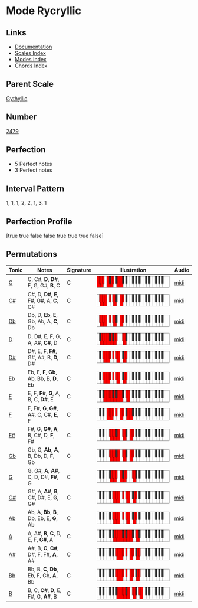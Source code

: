 # Mode Rycryllic

## Links

- [Documentation](index.md)
- [Scales Index](Scales.md)
- [Modes Index](Modes.md)
- [Chords Index](Chords.md)

## Parent Scale

[Gythyllic](ScaleGythyllic.md)

## Number

[2479](https://ianring.com/musictheory/scales/2479)

## Perfection

- 5 Perfect notes
- 3 Perfect notes

## Interval Pattern

1, 1, 1, 2, 2, 1, 3, 1

## Perfection Profile

[true true false false true true true false]

## Permutations

| Tonic | Notes | Signature | Illustration | Audio |
|-------|-------|-----------|--------------|-------|
| [C](ModeCNaturalRycryllic.md) | C, C#, **D**, **D#**, F, G, G#, **B**, C | C | ![CNaturalRycryllic](ModeCNaturalRycryllic.png) | [midi](https://github.com/edipermadi/music/blob/main/docs/ModeCNaturalRycryllic.mid?raw=true) |
| [C#](ModeCSharpRycryllic.md) | C#, D, **D#**, **E**, F#, G#, A, **C**, C# | C | ![CSharpRycryllic](ModeCSharpRycryllic.png) | [midi](https://github.com/edipermadi/music/blob/main/docs/ModeCSharpRycryllic.mid?raw=true) |
| [Db](ModeDFlatRycryllic.md) | Db, D, **Eb**, **E**, Gb, Ab, A, **C**, Db | C | ![DFlatRycryllic](ModeDFlatRycryllic.png) | [midi](https://github.com/edipermadi/music/blob/main/docs/ModeDFlatRycryllic.mid?raw=true) |
| [D](ModeDNaturalRycryllic.md) | D, D#, **E**, **F**, G, A, A#, **C#**, D | C | ![DNaturalRycryllic](ModeDNaturalRycryllic.png) | [midi](https://github.com/edipermadi/music/blob/main/docs/ModeDNaturalRycryllic.mid?raw=true) |
| [D#](ModeDSharpRycryllic.md) | D#, E, **F**, **F#**, G#, A#, B, **D**, D# | C | ![DSharpRycryllic](ModeDSharpRycryllic.png) | [midi](https://github.com/edipermadi/music/blob/main/docs/ModeDSharpRycryllic.mid?raw=true) |
| [Eb](ModeEFlatRycryllic.md) | Eb, E, **F**, **Gb**, Ab, Bb, B, **D**, Eb | C | ![EFlatRycryllic](ModeEFlatRycryllic.png) | [midi](https://github.com/edipermadi/music/blob/main/docs/ModeEFlatRycryllic.mid?raw=true) |
| [E](ModeENaturalRycryllic.md) | E, F, **F#**, **G**, A, B, C, **D#**, E | C | ![ENaturalRycryllic](ModeENaturalRycryllic.png) | [midi](https://github.com/edipermadi/music/blob/main/docs/ModeENaturalRycryllic.mid?raw=true) |
| [F](ModeFNaturalRycryllic.md) | F, F#, **G**, **G#**, A#, C, C#, **E**, F | C | ![FNaturalRycryllic](ModeFNaturalRycryllic.png) | [midi](https://github.com/edipermadi/music/blob/main/docs/ModeFNaturalRycryllic.mid?raw=true) |
| [F#](ModeFSharpRycryllic.md) | F#, G, **G#**, **A**, B, C#, D, **F**, F# | C | ![FSharpRycryllic](ModeFSharpRycryllic.png) | [midi](https://github.com/edipermadi/music/blob/main/docs/ModeFSharpRycryllic.mid?raw=true) |
| [Gb](ModeGFlatRycryllic.md) | Gb, G, **Ab**, **A**, B, Db, D, **F**, Gb | C | ![GFlatRycryllic](ModeGFlatRycryllic.png) | [midi](https://github.com/edipermadi/music/blob/main/docs/ModeGFlatRycryllic.mid?raw=true) |
| [G](ModeGNaturalRycryllic.md) | G, G#, **A**, **A#**, C, D, D#, **F#**, G | C | ![GNaturalRycryllic](ModeGNaturalRycryllic.png) | [midi](https://github.com/edipermadi/music/blob/main/docs/ModeGNaturalRycryllic.mid?raw=true) |
| [G#](ModeGSharpRycryllic.md) | G#, A, **A#**, **B**, C#, D#, E, **G**, G# | C | ![GSharpRycryllic](ModeGSharpRycryllic.png) | [midi](https://github.com/edipermadi/music/blob/main/docs/ModeGSharpRycryllic.mid?raw=true) |
| [Ab](ModeAFlatRycryllic.md) | Ab, A, **Bb**, **B**, Db, Eb, E, **G**, Ab | C | ![AFlatRycryllic](ModeAFlatRycryllic.png) | [midi](https://github.com/edipermadi/music/blob/main/docs/ModeAFlatRycryllic.mid?raw=true) |
| [A](ModeANaturalRycryllic.md) | A, A#, **B**, **C**, D, E, F, **G#**, A | C | ![ANaturalRycryllic](ModeANaturalRycryllic.png) | [midi](https://github.com/edipermadi/music/blob/main/docs/ModeANaturalRycryllic.mid?raw=true) |
| [A#](ModeASharpRycryllic.md) | A#, B, **C**, **C#**, D#, F, F#, **A**, A# | C | ![ASharpRycryllic](ModeASharpRycryllic.png) | [midi](https://github.com/edipermadi/music/blob/main/docs/ModeASharpRycryllic.mid?raw=true) |
| [Bb](ModeBFlatRycryllic.md) | Bb, B, **C**, **Db**, Eb, F, Gb, **A**, Bb | C | ![BFlatRycryllic](ModeBFlatRycryllic.png) | [midi](https://github.com/edipermadi/music/blob/main/docs/ModeBFlatRycryllic.mid?raw=true) |
| [B](ModeBNaturalRycryllic.md) | B, C, **C#**, **D**, E, F#, G, **A#**, B | C | ![BNaturalRycryllic](ModeBNaturalRycryllic.png) | [midi](https://github.com/edipermadi/music/blob/main/docs/ModeBNaturalRycryllic.mid?raw=true) |
